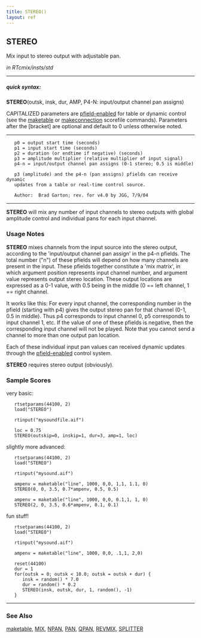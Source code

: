 ```yaml
---
title: STEREO()
layout: ref
---
```


## STEREO

Mix input to stereo output with adjustable pan.

*in RTcmix/insts/std*  
  

-----

##### quick syntax:

**STEREO**(outsk, insk, dur, AMP, P4-N: input/output channel pan
assigns)

CAPITALIZED parameters are [pfield-enabled](pfield-enabled.html) for
table or dynamic control (see the
[maketable](../scorefile/maketable.html) or
[makeconnection](../scorefile/makeconnection.html) scorefile
commands). Parameters after the \[bracket\] are optional and default to
0 unless otherwise noted.

-----

  

``` 
   p0 = output start time (seconds)
   p1 = input start time (seconds)
   p2 = duration (or endtime if negative) (seconds)
   p3 = amplitude multiplier (relative multiplier of input signal)
   p4-n = input/output channel pan assigns (0-1 stereo; 0.5 is middle)

   p3 (amplitude) and the p4-n (pan assigns) pfields can receive dynamic
   updates from a table or real-time control source.

   Author:  Brad Garton; rev. for v4.0 by JGG, 7/9/04
```

  

-----

  
**STEREO** will mix any number of input channels to stereo outputs with
global amplitude control and individual pans for each input channel.

### Usage Notes

**STEREO** mixes channels from the input source into the stereo output,
according to the 'input/output channel pan assign' in the p4-n pfields.
The total number ("n") of these pfields will depend on how many channels
are present in the input. These pfields together constitute a 'mix
matrix', in which argument position represents input channel number, and
argument value represents output stereo location. These output locations
are expressed as a 0-1 value, with 0.5 being in the middle (0 == left
channel, 1 == right channel.

It works like this: For every input channel, the corresponding number in
the pfield (starting with p4) gives the output stereo pan for that
channel (0-1, 0.5 in middle). Thus p4 corresponds to input channel 0, p5
corresponds to input channel 1, etc. If the value of one of these
pfields is negative, then the corresponding input channel will not be
played. Note that you cannot send a channel to more than one output pan
location.

Each of these individual input pan values can received dynamic updates
through the [pfield-enabled](pfield-enabled.html) control system.

**STEREO** requires stereo output (obviously).

### Sample Scores

very basic:

``` 
   rtsetparams(44100, 2)
   load("STEREO")

   rtinput("mysoundfile.aif")

   loc = 0.75
   STEREO(outskip=0, inskip=1, dur=3, amp=1, loc)
```

  
  
slightly more advanced:

``` 
   rtsetparams(44100, 2)
   load("STEREO")

   rtinput("mysound.aif")

   ampenv = maketable("line", 1000, 0,0, 1,1, 1.1, 0)
   STEREO(0, 0, 3.5, 0.7*ampenv, 0.5, 0.5)

   ampenv = maketable("line", 1000, 0,0, 0.1,1, 1, 0)
   STEREO(2, 0, 3.5, 0.6*ampenv, 0.1, 0.1)
```

  
  
fun stuff\!

``` 
   rtsetparams(44100, 2)
   load("STEREO")

   rtinput("mysound.aif")

   ampenv = maketable("line", 1000, 0,0, .1,1, 2,0)

   reset(44100)
   dur = 1
   for(outsk = 0; outsk < 10.0; outsk = outsk + dur) {
      insk = random() * 7.0
      dur = random() * 0.2
      STEREO(insk, outsk, dur, 1, random(), -1)
   }
```

  

-----

### See Also

[maketable](../scorefile/maketable.html), [MIX](MIX.html),
[NPAN](NPAN.html), [PAN](PAN.html), [QPAN](QPAN.html),
[REVMIX](REVMIX.html), [SPLITTER](SPLITTER.html)
